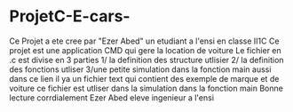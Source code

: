 # ProjetC-E-cars-
Ce Projet a ete cree par "Ezer Abed" un etudiant a l'ensi en classe II1C
Ce projet est une application CMD qui gere la location de voiture 
Le fichier en .c est divise en 3 parties
  1/ la definition des structure utlisier
  2/ la definition des fonctions utliser
  3/une petite simulation dans la fonction main
aussi dans ce lien il ya un fichier text qui contient des exemple de marque et de voiture
ce fichier est utliser dans la simulation dans la fonction main
Bonne lecture
corrdialement 
Ezer Abed eleve ingenieur a l'ensi
